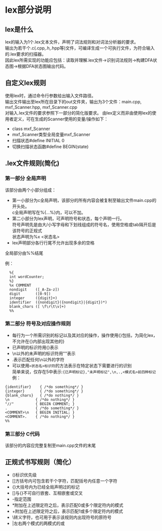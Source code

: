 # lex部分说明  
  
## lex是什么
lex的输入为1个.lex文本文件，声明了词法规则和对词法分析器的要求。  
输出为若干个.c(.cpp,.h,.hpp等)文件，可编译生成一个可执行文件，为符合输入的.lex要求的扫描器。  
因此lex所需实现的功能应包括：读取并理解.lex文件->识别词法规则->构建DFA状态图->根据DFA状态图输出代码。  
  
## 自定义lex规则
使用lex时，通过命令行参数给出输入文件路径。  
输出文件输出至lex所在目录下的out文件夹，输出为3个文件：main.cpp, mxf_Scanner.hpp, mxf_Scanner.cpp  
对输入.lex文件的要求参照下一部分的简化版要求。
由lex定义而非由使用lex的使用者定义，可在生成的Scanner使用的变量/操作如下：  
* class mxf_Scanner
* mxf_Scanner类型全局变量mxf_Scanner
* 扫描状态#define INITIAL 0
* 切换扫描状态函数#define BEGIN(state)
  
## .lex文件规则(简化)
### 第一部分 全局声明
该部分由两个小部分组成：  
* 第一小部分为c全局声明，该部分的所有内容会被复制至输出文件main.cpp的开头处。  
c全局声明写在%{...%}内，可以不加。  
* 第二小部分为lex声明，可声明符号和状态，每个声明一行。  
符号声明先是由大/小写字母和下划线组成的符号名，使用空格或tab隔开后是该符号的正规式  
状态声明为%x <状态名>
* lex声明部分各行行尾不允许出现多余的空格

全局部分由%%结尾

例：  
```
  %{
  int wordCounter;
  %}
  %x COMMENT
  nondigit    ([_A-Za-z])
  digit       ([0-9])
  integer     ({digit}+)
  identifier  ({nondigit}({nondigit}|{digit})*)
  blank_chars ([ \f\r\t\v]+)
  %%
```
### 第二部分 符号及对应操作规则
* 每行为一个所需识别的标记以及其对应的操作，操作使用{}包括，为简化lex，不允许在{}内部出现其他的}  
* 已声明的标识符用{}表示  
* \n以外的未声明的标识符用""表示  
* .表示匹配任何\n以外的字符  
* 可以使用```<状态名>标识符```的方法表示在特定状态下需要进行的识别  
简单来说，仅存在5中表示:```{已声明标记},"未声明标记",\n,.,<模式名>前四种标记```  
例：  
```
{identifier}    { /*do something*/ }
{integer}       { /*do something*/ }
{blank_chars}   { /*do nothing*/ }
\n            { /*do nothing*/ }
"//"          { BEGIN COMMENT; }
.             { /*do something*/ }
<COMMENT>\n   { BEGIN INITIAL; }
<COMMENT>.    { /*do nothing*/ }
%% 
```
### 第三部分 C代码
该部分的内容应完整复制至main.cpp文件的末尾  
  
## 正规式书写规则（简化）
* ()标识优先级
* \[]方括号内可包含若干个字符，匹配括号内任意一个字符
* {}大括号内为已经全局声明过的标记
* \[]与{}不可自行嵌套、互相嵌套或交叉
* -指定范围
* \*附加在上述限定符之后，表示匹配0或多个限定符内的模式
* +附加在上述限定符之后，表示匹配1或多个限定符内的模式
* \\转义字符，也可用于表示该规则内出现符号的原符号
* |左右两个模式的两模式的或
